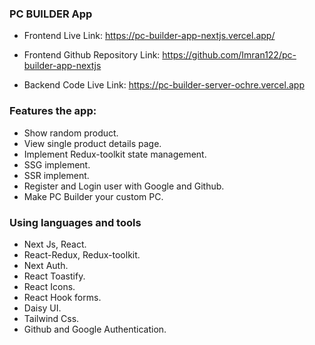 ### PC BUILDER App

- Frontend Live Link: https://pc-builder-app-nextjs.vercel.app/

- Frontend Github Repository Link: https://github.com/Imran122/pc-builder-app-nextjs

- Backend Code Live Link: https://pc-builder-server-ochre.vercel.app

### Features the app:

- Show random product.
- View single product details page.
- Implement Redux-toolkit state management.
- SSG implement.
- SSR implement.
- Register and Login user with Google and Github.
- Make PC Builder your custom PC.

### Using languages and tools

- Next Js, React.
- React-Redux, Redux-toolkit.
- Next Auth.
- React Toastify.
- React Icons.
- React Hook forms.
- Daisy UI.
- Tailwind Css.
- Github and Google Authentication.

